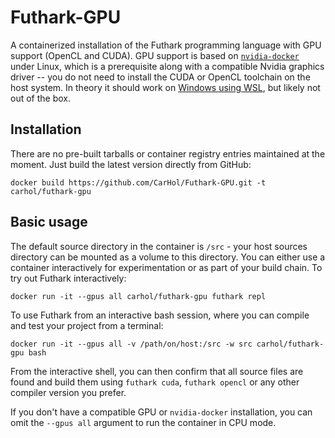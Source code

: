 # Futhark-GPU
A containerized installation of the Futhark programming language with GPU support (OpenCL and CUDA). GPU support is based on [`nvidia-docker`](https://github.com/NVIDIA/nvidia-docker) under Linux, which is a prerequisite along with a compatible Nvidia graphics driver -- you do not need to install the CUDA or OpenCL toolchain on the host system. In theory it should work on [Windows using WSL](https://docs.nvidia.com/cuda/wsl-user-guide/index.html), but likely not out of the box.

## Installation
There are no pre-built tarballs or container registry entries maintained at the moment. Just build the latest version directly from GitHub:

``` docker build https://github.com/CarHol/Futhark-GPU.git -t carhol/futhark-gpu ```

## Basic usage
The default source directory in the container is `/src` - your host sources directory can be mounted as a volume to this directory. You can either use a container interactively for experimentation or as part of your build chain. To try out Futhark interactively:

```docker run -it --gpus all carhol/futhark-gpu futhark repl```

To use Futhark from an interactive bash session, where you can compile and test your project from a terminal:

```docker run -it --gpus all -v /path/on/host:/src -w src carhol/futhark-gpu bash```

From the interactive shell, you can then confirm that all source files are found and build them using `futhark cuda`, `futhark opencl` or any other compiler version you prefer.

If you don't have a compatible GPU or `nvidia-docker` installation, you can omit the `--gpus all` argument to run the container in CPU mode.
